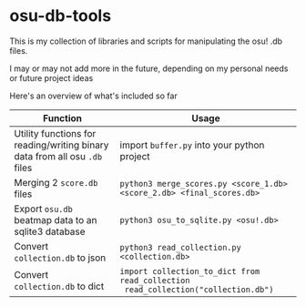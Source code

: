 # osu-db-tools

This is my collection of libraries and scripts for manipulating the osu! .db files.

I may or may not add more in the future, depending on my personal needs or future 
project ideas

Here's an overview of what's included so far

| Function                                                                   | Usage                                                                 |
| -------------------------------------------------------------------------- |-----------------------------------------------------------------------|
| Utility functions for reading/writing binary data from all osu `.db` files | import `buffer.py` into your python project                           |
| Merging 2 `score.db` files                                                 | `python3 merge_scores.py <score_1.db> <score_2.db> <final_scores.db>` |
| Export `osu.db` beatmap data to an sqlite3 database                        | `python3 osu_to_sqlite.py <osu!.db>`                                  |
| Convert `collection.db` to json                                            | `python3 read_collection.py <collection.db>`                          |
| Convert `collection.db` to dict                                            | `import collection_to_dict from read_collection` <br />` read_collection("collection.db")` |